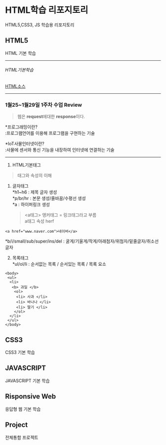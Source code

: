 # HTML학습 리포지토리

HTML5,CSS3, JS 학습용 리포지토리

## HTML5 
HTML 기본 학습

--------------------------------------------------------------------------

###### HTML기본학습
[HTML소스](https://github.com/hyojin-park24/Study-HTML/tree/main/01_HTML)

--------------------------------------------------------------------------

### 1월25~1월29일 1주차 수업 Review
> 웹은 **request**에대한 **response**이다.

*프로그래밍이란?   
 :프로그램언어를 이용해 프로그램을 구현하는 기술
 
*IoT사물인터넷이란?   
 :사물에 센서와 통신 기능을 내장하여 인터넷에 연결하는 기술
 
 -------------------------------------------------------------------------

1. HTML기본태그
>태그와 속성의 이해

 1) 글자태그   
 *h1~h6 : 제목 글자 생성   
 *p/br/hr : 본문 생성/줄바꿈/수평선 생성   
 *a : 하이퍼링크 생성    
  
    ><a태그> 앵커태그 = 링크태그라고 부름    
    > a태그 속성 herf
  ```
  <a href="www.naver.com">네이버</a>
  ```
  *b/i/small/sub/super/ins/del : 굴게/기울게/작게/아래첨자/위첨자/밑줄글자/취소선글자   
 
 2) 목록태그   
  *ul/ol/li : 순서없는 목록 / 순서있는 목록 / 목록 요소    
  
  ```
  <body>
   <ul>
    <li> 
     <b> 과일 </b>
      <ol> 
       <li> 사과 </li>
       <li> 바나나 </li>
       <li> 딸기 </li>
      </ol>
    </li>
   </ul>
  </body> 
```

## CSS3
CSS3 기본 학습


## JAVASCRIPT 
JAVASCRIPT 기본 학습

## Risponsive Web
응답형 웹 기본 학습

## Project
전체통합 프로젝트
